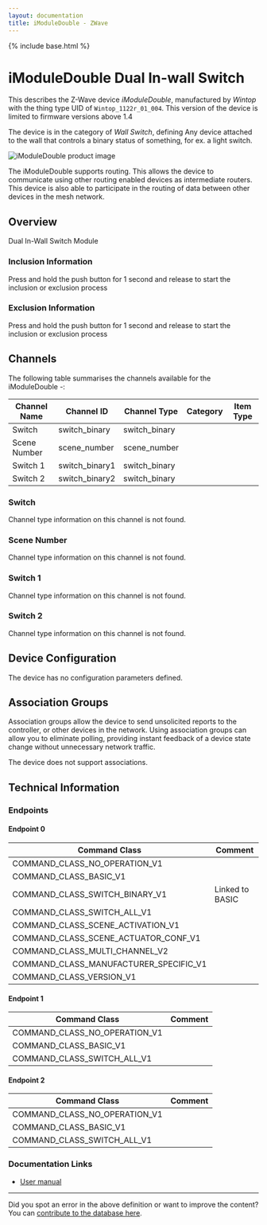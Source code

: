 ```yaml
---
layout: documentation
title: iModuleDouble - ZWave
---
```


{% include base.html %}

# iModuleDouble Dual In-wall Switch
This describes the Z-Wave device *iModuleDouble*, manufactured by *Wintop* with the thing type UID of ```Wintop_1122r_01_004```.
This version of the device is limited to firmware versions above 1.4

The device is in the category of *Wall Switch*, defining Any device attached to the wall that controls a binary status of something, for ex. a light switch.

![iModuleDouble product image](https://opensmarthouse.org/assets/zwave/attachments/348/iModuleDouble.jpg)


The iModuleDouble supports routing. This allows the device to communicate using other routing enabled devices as intermediate routers.  This device is also able to participate in the routing of data between other devices in the mesh network.

## Overview

Dual In-Wall Switch Module

### Inclusion Information

Press and hold the push button for 1 second and release to start the inclusion or exclusion process

### Exclusion Information

Press and hold the push button for 1 second and release to start the inclusion or exclusion process

## Channels

The following table summarises the channels available for the iModuleDouble -:

| Channel Name | Channel ID | Channel Type | Category | Item Type |
|--------------|------------|--------------|----------|-----------|
| Switch | switch_binary | switch_binary |  |  | 
| Scene Number | scene_number | scene_number |  |  | 
| Switch 1 | switch_binary1 | switch_binary |  |  | 
| Switch 2 | switch_binary2 | switch_binary |  |  | 

### Switch
Channel type information on this channel is not found.

### Scene Number
Channel type information on this channel is not found.

### Switch 1
Channel type information on this channel is not found.

### Switch 2
Channel type information on this channel is not found.



## Device Configuration

The device has no configuration parameters defined.

## Association Groups

Association groups allow the device to send unsolicited reports to the controller, or other devices in the network. Using association groups can allow you to eliminate polling, providing instant feedback of a device state change without unnecessary network traffic.

The device does not support associations.
## Technical Information

### Endpoints

#### Endpoint 0

| Command Class | Comment |
|---------------|---------|
| COMMAND_CLASS_NO_OPERATION_V1| |
| COMMAND_CLASS_BASIC_V1| |
| COMMAND_CLASS_SWITCH_BINARY_V1| Linked to BASIC|
| COMMAND_CLASS_SWITCH_ALL_V1| |
| COMMAND_CLASS_SCENE_ACTIVATION_V1| |
| COMMAND_CLASS_SCENE_ACTUATOR_CONF_V1| |
| COMMAND_CLASS_MULTI_CHANNEL_V2| |
| COMMAND_CLASS_MANUFACTURER_SPECIFIC_V1| |
| COMMAND_CLASS_VERSION_V1| |
#### Endpoint 1

| Command Class | Comment |
|---------------|---------|
| COMMAND_CLASS_NO_OPERATION_V1| |
| COMMAND_CLASS_BASIC_V1| |
| COMMAND_CLASS_SWITCH_ALL_V1| |
#### Endpoint 2

| Command Class | Comment |
|---------------|---------|
| COMMAND_CLASS_NO_OPERATION_V1| |
| COMMAND_CLASS_BASIC_V1| |
| COMMAND_CLASS_SWITCH_ALL_V1| |

### Documentation Links

* [User manual](https://www.opensmarthouse.org/zwavedatabase/348/iModuleDouble--11222R-12.pdf)

---

Did you spot an error in the above definition or want to improve the content?
You can [contribute to the database here](https://www.opensmarthouse.org/zwavedatabase/348).
